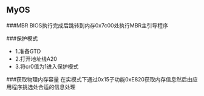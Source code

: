 ##  MyOS  #########

###MBR
BIOS执行完成后跳转到内存0x7c00处执行MBR主引导程序

###保护模式
* 1.准备GTD
* 2.打开地址线A20
* 3.将cr0值为1进入保护模式

###获取物理内存容量
在实模式下通过0x15子功能0xE820获取内存信息然后由应用程序挑选处合适的信息处理

